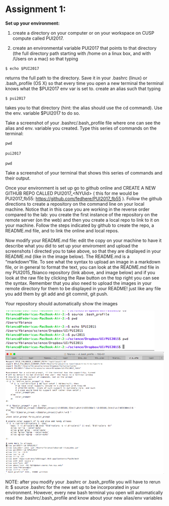 # Assignment 1: 

**Set up your environment:**

1. create a directory on your computer or on your workspace on CUSP compute called PUI2017. 

2. create an environmental variable PUI2017 that points to that directory (the full directory path starting with /home on a linux box, and with /Users on a mac) so that typing 

```
$ echo $PUI2017
```
returns the full path to the directory. Save  it in your .bashrc (linux) or .bash_profile (OS X) so that every time you open a new terminal the terminal knows what the $PUI2017 env var is set to.
create an alias such that typing 

```
$ pui2017
```
takes you to that directory (hint: the alias should use the cd command). Use the env. variable $PUI2017 to do so. 

Take a screenshot of your .bashrc/.bash_profile file where one can see the alias and env. variable you created. Type this series of commands on the terminal:

``` 
pwd

pui2017

pwd
```
Take a screenshot of your terminal that shows this series of commands and their output. 

Once your environment is set up go to github online and CREATE A NEW GITHUB REPO CALLED PUI2017_\<NYUid\> ( this for me would be PUI2017_fb55: https://github.com/fedhere/PUI2017_fb55 ). Follow the github directions to create a repository on the command line on your local machine.  Notice that in this case you are working in the reverse order compared to the lab: you create the first instance of the repository on the remote server (on the web) and then you create a local repo to link to it on your machine. Follow the steps indicated by github to create the repo, a README.md file, and to link the online and local repos. 

Now modify your README.md file: edit the copy on your machine to have it describe what you did to set up your enviroment and upload the screenshots I directed you to take above, so that they are displayed in your README.md (like in the image below). The README.md is a “markdown”file. To see what the syntax to upload an image in a markdown file, or in general to format the text, you can look at the README.md file in my PUI2015_fbianco repository (link above, and image below) and if you look at the raw file by clicking the Raw button on the top right you can see the syntax. 
Remember that you also need to upload the images in your remote directory for them to be displayed in your README! just like any file you add them by git add and git commit, git push.

Your repository should automatically show the images 

![Alt text](screenShots/setup_env.png)
![Alt text](screenShots/fbianco_bash.png)


NOTE: after you modify your .bashrc or .bash_profile you will have to rerun it: 
$ source .bashrc 
for the new set up to be incorporated in your environment. However, every new bash terminal you open will automatically read the .bashrc/.bash_profile and know about your new alias/env variables
